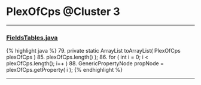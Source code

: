 # PlexOfCps @Cluster 3

***

### [FieldsTables.java](https://searchcode.com/codesearch/view/88635600/)
{% highlight java %}
79. private static ArrayList<PlexOfField> toArrayList( PlexOfCps plexOfCps )
85.             plexOfCps.length() );
86.     for ( int i = 0; i < plexOfCps.length(); i++ )
88.         GenericPropertyNode propNode = plexOfCps.getProperty( i );
{% endhighlight %}

***

